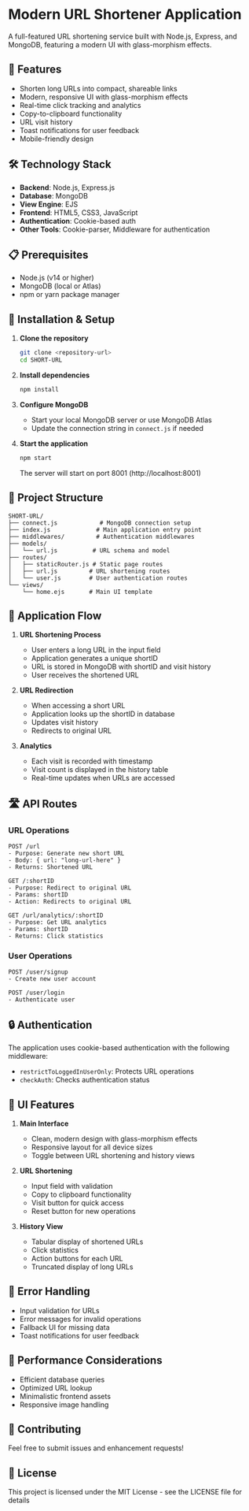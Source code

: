 # Modern URL Shortener Application

A full-featured URL shortening service built with Node.js, Express, and MongoDB, featuring a modern UI with glass-morphism effects.

## 🚀 Features

- Shorten long URLs into compact, shareable links
- Modern, responsive UI with glass-morphism effects
- Real-time click tracking and analytics
- Copy-to-clipboard functionality
- URL visit history
- Toast notifications for user feedback
- Mobile-friendly design

## 🛠️ Technology Stack

- **Backend**: Node.js, Express.js
- **Database**: MongoDB
- **View Engine**: EJS
- **Frontend**: HTML5, CSS3, JavaScript
- **Authentication**: Cookie-based auth
- **Other Tools**: Cookie-parser, Middleware for authentication

## 📋 Prerequisites

- Node.js (v14 or higher)
- MongoDB (local or Atlas)
- npm or yarn package manager

## 🔧 Installation & Setup

1. **Clone the repository**
   ```bash
   git clone <repository-url>
   cd SHORT-URL
   ```

2. **Install dependencies**
   ```bash
   npm install
   ```

3. **Configure MongoDB**
   - Start your local MongoDB server or use MongoDB Atlas
   - Update the connection string in `connect.js` if needed

4. **Start the application**
   ```bash
   npm start
   ```
   The server will start on port 8001 (http://localhost:8001)

## 📁 Project Structure

```
SHORT-URL/
├── connect.js            # MongoDB connection setup
├── index.js             # Main application entry point
├── middlewares/         # Authentication middlewares
├── models/             
│   └── url.js          # URL schema and model
├── routes/
│   ├── staticRouter.js # Static page routes
│   ├── url.js         # URL shortening routes
│   └── user.js        # User authentication routes
└── views/
    └── home.ejs       # Main UI template
```

## 🔄 Application Flow

1. **URL Shortening Process**
   - User enters a long URL in the input field
   - Application generates a unique shortID
   - URL is stored in MongoDB with shortID and visit history
   - User receives the shortened URL

2. **URL Redirection**
   - When accessing a short URL
   - Application looks up the shortID in database
   - Updates visit history
   - Redirects to original URL

3. **Analytics**
   - Each visit is recorded with timestamp
   - Visit count is displayed in the history table
   - Real-time updates when URLs are accessed

## 🛣️ API Routes

### URL Operations
```
POST /url
- Purpose: Generate new short URL
- Body: { url: "long-url-here" }
- Returns: Shortened URL

GET /:shortID
- Purpose: Redirect to original URL
- Params: shortID
- Action: Redirects to original URL

GET /url/analytics/:shortID
- Purpose: Get URL analytics
- Params: shortID
- Returns: Click statistics
```

### User Operations
```
POST /user/signup
- Create new user account

POST /user/login
- Authenticate user
```

## 🔒 Authentication

The application uses cookie-based authentication with the following middleware:
- `restrictToLoggedInUserOnly`: Protects URL operations
- `checkAuth`: Checks authentication status

## 💅 UI Features

1. **Main Interface**
   - Clean, modern design with glass-morphism effects
   - Responsive layout for all device sizes
   - Toggle between URL shortening and history views

2. **URL Shortening**
   - Input field with validation
   - Copy to clipboard functionality
   - Visit button for quick access
   - Reset button for new operations

3. **History View**
   - Tabular display of shortened URLs
   - Click statistics
   - Action buttons for each URL
   - Truncated display of long URLs

## 🔧 Error Handling

- Input validation for URLs
- Error messages for invalid operations
- Fallback UI for missing data
- Toast notifications for user feedback

## 🚀 Performance Considerations

- Efficient database queries
- Optimized URL lookup
- Minimalistic frontend assets
- Responsive image handling

## 🤝 Contributing

Feel free to submit issues and enhancement requests!

## 📜 License

This project is licensed under the MIT License - see the LICENSE file for details

